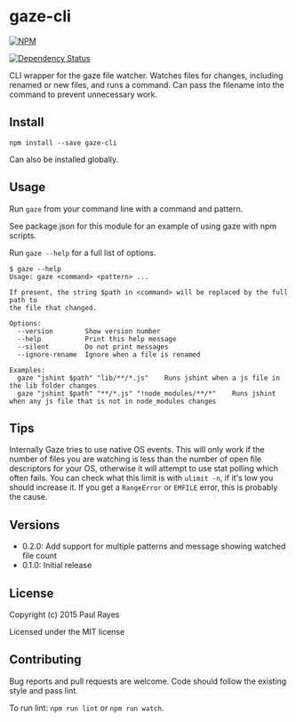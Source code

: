 gaze-cli
========

[![NPM](https://nodei.co/npm/gaze-cli.png?compact=true)](https://nodei.co/npm/gaze-cli/)

[![Dependency Status](https://david-dm.org/paulrayes/gaze-cli.svg)](https://david-dm.org/paulrayes/gaze-cli/)

CLI wrapper for the gaze file watcher. Watches files for changes, including renamed or new files, and runs a command. Can pass the filename into the command to prevent unnecessary work.

Install
-------

	npm install --save gaze-cli

Can also be installed globally.

Usage
-----

Run `gaze` from your command line with a command and pattern.

See package.json for this module for an example of using gaze with npm scripts.

Run `gaze --help` for a full list of options.

    $ gaze --help
    Usage: gaze <command> <pattern> ...

    If present, the string $path in <command> will be replaced by the full path to
    the file that changed.

    Options:
      --version        Show version number
      --help           Print this help message
      --silent         Do not print messages
      --ignore-rename  Ignore when a file is renamed

    Examples:
      gaze "jshint $path" "lib/**/*.js"    Runs jshint when a js file in the lib folder changes
      gaze "jshint $path" "**/*.js" "!node_modules/**/*"    Runs jshint when any js file that is not in node_modules changes

Tips
----

Internally Gaze tries to use native OS events. This will only work if the number of files you are watching is less than the number of open file descriptors for your OS, otherwise it will attempt to use stat polling which often fails. You can check what this limit is with `ulimit -n`, if it's low you should increase it. If you get a `RangeError` or `EMFILE` error, this is probably the cause.

Versions
--------

- 0.2.0: Add support for multiple patterns and message showing watched file count
- 0.1.0: Initial release

License
-------

Copyright (c) 2015 Paul Rayes

Licensed under the MIT license

Contributing
------------

Bug reports and pull requests are welcome. Code should follow the existing style and pass lint.

To run lint: `npm run lint` or `npm run watch`.
